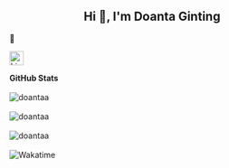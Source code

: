 <h2 align="center">Hi 👋, I'm Doanta Ginting</h2>

🌱 


<p align="left">
  <a href="https://www.linkedin.com/in/doantaa" target="blank">
    <img align="center" src="https://img.shields.io/badge/-LinkedIn-0077b5?style=for-the-badge&logo=LinkedIn&logoColor=white" alt="LinkedIn" height="25" />
  </a>

  <summary><b>GitHub Stats</b></summary>
  <br />

  <div>
     <img src="https://github-readme-stats.vercel.app/api/top-langs?username=doantaa&show_icons=true&locale=en&layout=compact&theme=radical" alt="doantaa" />
  </div>
  <br />
  
  <div>
    <img src="https://github-readme-stats.vercel.app/api?username=doantaa&show_icons=true&locale=en&theme=radical" alt="doantaa" />
  </div>
  <br />
  <div>
    <img src="https://github-readme-streak-stats.herokuapp.com/?user=doantaa&theme=radical" alt="doantaa" />
  </div>
  <br />
  <div>
    <img src="https://github-readme-stats.vercel.app/api/wakatime?theme=radical&username=@doantaa" alt="Wakatime"/>
  </div>

